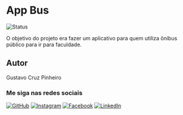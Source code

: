 # App Bus

![Status](http://img.shields.io/static/v1?label=Status&message=Decrepted&color=YELLOW&style=for-the-badge)

O objetivo do projeto era fazer um aplicativo para quem utiliza ônibus público para ir para faculdade.

## Autor

Gustavo Cruz Pinheiro

### Me siga nas redes sociais

<a href="https://github.com/Gustavo-Cruz-Pinheiro">![GitHub](https://img.shields.io/badge/github-%23121011.svg?style=for-the-badge&logo=github&logoColor=white)</a>
<a href="https://www.instagram.com/gusttavo.cruz_">![Instagram](https://img.shields.io/badge/Instagram-%23E4405F.svg?style=for-the-badge&logo=Instagram&logoColor=white)</a>
<a href="https://www.facebook.com/gustavocruzpinheiro">![Facebook](https://img.shields.io/badge/Facebook-%231877F2.svg?style=for-the-badge&logo=Facebook&logoColor=white)</a>
<a href="https://www.linkedin.com/in/gustavo-cruz-pinheiro-61b852217/">![LinkedIn](https://img.shields.io/badge/linkedin-%230077B5.svg?style=for-the-badge&logo=linkedin&logoColor=white)</a>
